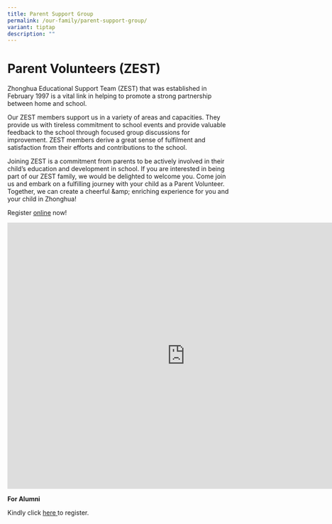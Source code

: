 ```yaml
---
title: Parent Support Group
permalink: /our-family/parent-support-group/
variant: tiptap
description: ""
---
```

<h1><strong>Parent Volunteers (ZEST)</strong></h1>
<p>Zhonghua Educational Support Team (ZEST) that was established in February
1997 is a vital link in helping to promote a strong partnership between
home and school.</p>
<p>Our ZEST members support us in a variety of areas and capacities. They
provide us with tireless commitment to school events and provide valuable
feedback to the school through focused group discussions for improvement.
ZEST members derive a great sense of fulfilment and satisfaction from their
efforts and contributions to the school.</p>
<p>Joining ZEST is a commitment from parents to be actively involved in their
child’s education and development in school. If you are interested in being
part of our ZEST family, we would be delighted to welcome you. Come join
us and embark on a fulfilling journey with your child as a Parent Volunteer.
Together, we can create a cheerful &amp;amp; enriching experience for you
and your child in Zhonghua!</p>
<p>Register <a href="https://form.gov.sg/63f724efcc10f10013996ea6" rel="noopener nofollow" target="_blank">online</a> now!</p>
<div class="iframe-wrapper">
<iframe height="600" width="800" allowfullscreen="true" frameborder="0" src="https://www.youtube.com/embed/bzS-0BK4MaU"></iframe>
</div>
<p><strong>For Alumni</strong>
</p>
<p>Kindly click <a href="https://go.gov.sg/zpsalumni" rel="noopener nofollow" target="_blank">here </a>to
register.</p>